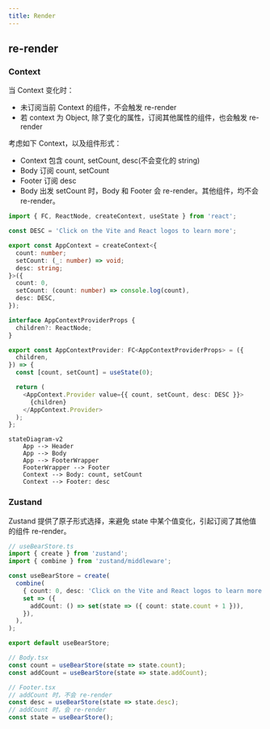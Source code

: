```yaml
---
title: Render
---
```


## re-render

### Context

当 Context 变化时：

- 未订阅当前 Context 的组件，不会触发 re-render
- 若 context 为 Object, 除了变化的属性，订阅其他属性的组件，也会触发 re-render

考虑如下 Context，以及组件形式：

- Context 包含 count, setCount, desc(不会变化的 string)
- Body 订阅 count, setCount
- Footer 订阅 desc
- Body 出发 setCount 时，Body 和 Footer 会 re-render。其他组件，均不会 re-render。

```typescript
import { FC, ReactNode, createContext, useState } from 'react';

const DESC = 'Click on the Vite and React logos to learn more';

export const AppContext = createContext<{
  count: number;
  setCount: (_: number) => void;
  desc: string;
}>({
  count: 0,
  setCount: (count: number) => console.log(count),
  desc: DESC,
});

interface AppContextProviderProps {
  children?: ReactNode;
}

export const AppContextProvider: FC<AppContextProviderProps> = ({
  children,
}) => {
  const [count, setCount] = useState(0);

  return (
    <AppContext.Provider value={{ count, setCount, desc: DESC }}>
      {children}
    </AppContext.Provider>
  );
};
```

```mermaid
stateDiagram-v2
    App --> Header
    App --> Body
    App --> FooterWrapper
    FooterWrapper --> Footer
    Context --> Body: count, setCount
    Context --> Footer: desc
```

### Zustand

Zustand 提供了原子形式选择，来避免 state 中某个值变化，引起订阅了其他值的组件 re-render。

```typescript
// useBearStore.ts
import { create } from 'zustand';
import { combine } from 'zustand/middleware';

const useBearStore = create(
  combine(
    { count: 0, desc: 'Click on the Vite and React logos to learn more' },
    set => ({
      addCount: () => set(state => ({ count: state.count + 1 })),
    }),
  ),
);

export default useBearStore;

// Body.tsx
const count = useBearStore(state => state.count);
const addCount = useBearStore(state => state.addCount);

// Footer.tsx
// addCount 时，不会 re-render
const desc = useBearStore(state => state.desc);
// addCount 时，会 re-render
const state = useBearStore();
```
